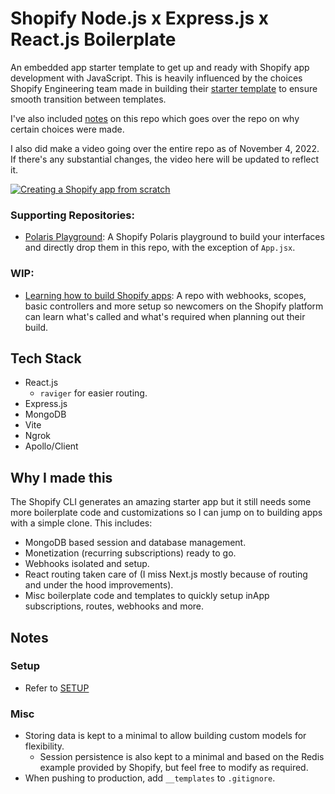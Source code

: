 # Shopify Node.js x Express.js x React.js Boilerplate

An embedded app starter template to get up and ready with Shopify app development with JavaScript. This is heavily influenced by the choices Shopify Engineering team made in building their [starter template](https://github.com/Shopify/shopify-app-template-node) to ensure smooth transition between templates.

I've also included [notes](/NOTES.md) on this repo which goes over the repo on why certain choices were made.

I also did make a video going over the entire repo as of November 4, 2022. If there's any substantial changes, the video here will be updated to reflect it. 


[![Creating a Shopify app from scratch](https://img.youtube.com/vi/iV_3ENCraaM/0.jpg)](https://www.youtube.com/watch?v=iV_3ENCraaM)

### Supporting Repositories:

- [Polaris Playground](https://github.com/kinngh/shopify-polaris-playground): A Shopify Polaris playground to build your interfaces and directly drop them in this repo, with the exception of `App.jsx`.

### WIP:

- [Learning how to build Shopify apps](https://github.com/kinngh/learning-shopify-app): A repo with webhooks, scopes, basic controllers and more setup so newcomers on the Shopify platform can learn what's called and what's required when planning out their build.

## Tech Stack

- React.js
  - `raviger` for easier routing.
- Express.js
- MongoDB
- Vite
- Ngrok
- Apollo/Client

## Why I made this

The Shopify CLI generates an amazing starter app but it still needs some more boilerplate code and customizations so I can jump on to building apps with a simple clone. This includes:

- MongoDB based session and database management.
- Monetization (recurring subscriptions) ready to go.
- Webhooks isolated and setup.
- React routing taken care of (I miss Next.js mostly because of routing and under the hood improvements).
- Misc boilerplate code and templates to quickly setup inApp subscriptions, routes, webhooks and more.

## Notes

### Setup

- Refer to [SETUP](/SETUP.md)

### Misc

- Storing data is kept to a minimal to allow building custom models for flexibility.
  - Session persistence is also kept to a minimal and based on the Redis example provided by Shopify, but feel free to modify as required.
- When pushing to production, add `__templates` to `.gitignore`.
